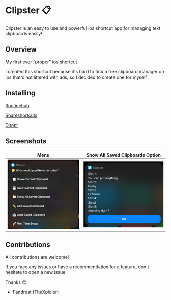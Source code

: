 
# Clipster 📋
Clipster is an easy to use and powerful ios shortcut app for managing text clipboards easily!

## Overview
My first ever “proper” ios shortcut
  
I created this shortcut because it's hard to find a free clipboard manager on ios that's not littered with ads, so I decided to create one for myself

## Installing

[Routinehub](https://routinehub.co/shortcut/17960/)

[Shareshortcuts](https://shareshortcuts.com/shortcuts/2705-clipster.html)

[Direct](https://www.icloud.com/shortcuts/d23d3fd67e55405fab7feb3aea5c54bd)

## Screenshots
Menu|Show All Saved Clipboards Option
:-------------------------:|:-------------------------:
![Screenshot 1](IMG_6513.jpeg)  |  ![Screenshot 2](IMG_6510.jpeg)

## Contributions
All contributions are welcome!

If you face any issues or have a recommendation for a feature, don't hesitate to open a new issue

Thanks 😊
- Fandrest (TheXploler)
